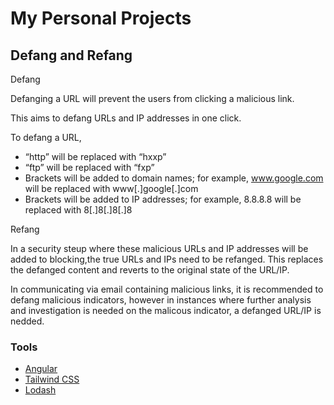 <h1>
  My Personal Projects
</h1>

<h2>Defang and Refang</h2>
<p>  

Defang

Defanging a URL will prevent the users from clicking a malicious link.

This aims to defang URLs and IP addresses in one click.  
  
To defang a URL,
  
- “http” will be replaced with “hxxp”
- “ftp” will be replaced with “fxp”
- Brackets will be added to domain names; for example, www.google.com will be replaced with www[.]google[.]com
- Brackets will be added to IP addresses; for example, 8.8.8.8 will be replaced with 8[.]8[.]8[.]8


Refang

In a security steup where these malicious URLs and IP addresses will be added to blocking,the true URLs and IPs need to be refanged.
This replaces the defanged content and reverts to the original state of the URL/IP.

In communicating via email containing malicious links, it is recommended to defang malicious indicators, however in instances where further analysis and investigation is needed on the malicous indicator, a defanged URL/IP is nedded.
  
</p>
<h3>
  Tools
</h3>
<ul>
  <li>
    <a href="https://angular.io/">
      Angular
    </a>
  </li>
  <li>
  <a href="https://tailwindcss.com/">
    Tailwind CSS
  </a>
  </li>
  <li>
  <a href="https://github.com/lodash/lodash">
    Lodash
  </a>
  </li>
</ul>
